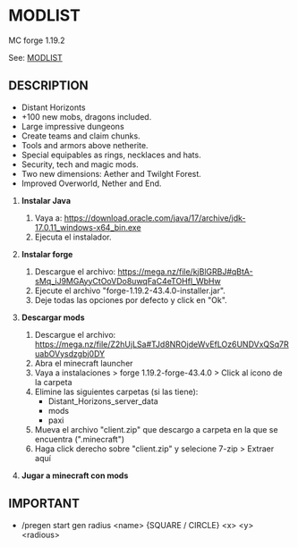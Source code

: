 # MODLIST
MC forge 1.19.2

See: [MODLIST](https://github.com/angelromarco04/MC/blob/main/2024-06/MODS.md)

## DESCRIPTION
- Distant Horizonts
- +100 new mobs, dragons included.
- Large impressive dungeons
- Create teams and claim chunks.
- Tools and armors above netherite.
- Special equipables as rings, necklaces and hats.
- Security, tech and magic mods.
- Two new dimensions: Aether and Twilght Forest.
- Improved Overworld, Nether and End.

1. **Instalar Java**
   1. Vaya a: https://download.oracle.com/java/17/archive/jdk-17.0.11_windows-x64_bin.exe
   2. Ejecuta el instalador.
   
2. **Instalar forge**
   1. Descargue el archivo: https://mega.nz/file/kjBlGRBJ#qBtA-sMq_iJ9MGAyyCtOoVDo8uwqFaC4eTOHfl_WbHw
   2. Ejecute el archivo "forge-1.19.2-43.4.0-installer.jar".
   3. Deje todas las opciones por defecto y click en "Ok".
   
3. **Descargar mods**
   1. Descargue el archivo: https://mega.nz/file/Z2hUjLSa#TJd8NROjdeWvEfLOz6UNDVxQSq7RuabOVysdzgbj0DY
   2. Abra el minecraft launcher
   3. Vaya a instalaciones > forge 1.19.2-forge-43.4.0 > Click al icono de la carpeta
   4. Elimine las siguientes carpetas (si las tiene):
      - Distant_Horizons_server_data
      - mods
      - paxi
   5. Mueva el archivo "client.zip" que descargo a carpeta en la que se encuentra (".minecraft")
   6. Haga click derecho sobre "client.zip" y selecione 7-zip > Extraer aquí

4. **Jugar a minecraft con mods**


## IMPORTANT
- /pregen start gen radius \<name\> {SQUARE / CIRCLE} \<x\> \<y\> \<radious\>
